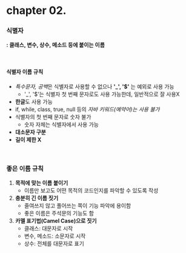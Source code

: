 # chapter 02.
### 식별자
**: 클래스, 변수, 상수, 메소드 등에 붙이는 이름**

<br/>

#### 식별자 이름 규칙
- *특수문자, 공백*은 식별자로 사용할 수 없으나 **'_', '$'** 는 예외로 사용 가능
    - '_', '$'는 식별자 첫 번째 문자로도 사용 가능한데, 일반적으로 잘 사용X
- **한글**도 사용 가능
- if, while, class, true, null 등의 *자바 키워드(예약어)는 사용 불가*
- 식별자의 첫 번째 문자로 숫자 불가
    - 숫자 자체는 식별자에서 사용 가능
- **대소문자 구분**
- **길이 제한 X**

<br/>

### 좋은 이름 규칙
1. **목적에 맞는 이름 붙이기**<br/>
    - 이름만 보고도 어떤 목적의 코드인지를 파악할 수 있도록 작성
2. **충분히 긴 이름 짓기**<br/>
    - 줄여쓰지 않고 풀어쓰는 쪽이 기능 파악에 용이함
    - 좋은 이름은 주석문의 기능도 함
3. **카멜 표기법(Camel Case)으로 짓기**<br/>
    - 클래스: 대문자로 시작
    - 변수, 메소드: 소문자로 시작
    - 상수: 전체를 대문자로 표기

